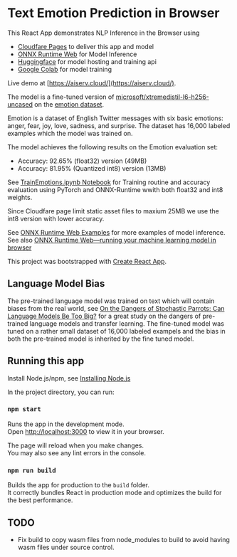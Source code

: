 # Text Emotion Prediction in Browser

This React App demonstrates NLP Inference in the Browser using

- [Cloudfare Pages](https://pages.cloudflare.com/) to deliver this app and model
- [ONNX Runtime Web](https://onnxruntime.ai/) for Model Inference
- [Huggingface](https://huggingface.co/bergum/xtremedistil-emotion) for model hosting and training api
- [Google Colab](https://colab.research.google.com/) for model training 

Live demo at [https://aiserv.cloud/](https://aiserv.cloud/). 

The model is a fine-tuned version of [microsoft/xtremedistil-l6-h256-uncased](https://huggingface.co/microsoft/xtremedistil-l6-h256-uncased) on the [emotion dataset](https://huggingface.co/datasets/emotion).

Emotion is a dataset of English Twitter messages with six basic emotions: anger, fear, joy, love, sadness, and surprise.
The dataset has 16,000 labeled examples which the model was trained on.

The model achieves the following results on the Emotion evaluation set:
- Accuracy: 92.65% (float32) version (49MB)
- Accuracy: 81.95% (Quantized int8) version (13MB)

See [TrainEmotions.ipynb Notebook](TrainEmotions.ipynb) for Training routine and accuracy evaluation using PyTorch
and ONNX-Runtime wwith both float32 and int8 weights. 

Since Cloudfare page limit static asset files to maxium 25MB we use the int8 version with lower accuracy. 

See [ONNX Runtime Web Examples](https://microsoft.github.io/onnxruntime-web-demo/#/) for more examples
of model inference. See also [ONNX Runtime Web—running your machine learning model in browser](https://cloudblogs.microsoft.com/opensource/2021/09/02/onnx-runtime-web-running-your-machine-learning-model-in-browser/) 

This project was bootstrapped with [Create React App](https://github.com/facebook/create-react-app).

## Language Model Bias
The pre-trained language model was trained on text which will contain biases from the real world, 
see [On the Dangers of Stochastic Parrots: Can Language Models Be Too Big?](https://dl.acm.org/doi/10.1145/3442188.3445922) for a great study on the dangers of pre-trained language models and transfer learning. The fine-tuned model
was tuned on a rather small dataset of 16,000 labeled exampels and the bias in both the pre-trained model is inherited by 
the fine tuned model.  

## Running this app 
Install Node.js/npm, see [Installing Node.js](https://docs.npmjs.com/downloading-and-installing-node-js-and-npm)

In the project directory, you can run: 

### `npm start`

Runs the app in the development mode.\
Open [http://localhost:3000](http://localhost:3000) to view it in your browser.

The page will reload when you make changes.\
You may also see any lint errors in the console.

### `npm run build`

Builds the app for production to the `build` folder.\
It correctly bundles React in production mode and optimizes the build for the best performance.


## TODO 
- Fix build to copy wasm files from node_modules to build to avoid having wasm files under source control.  
